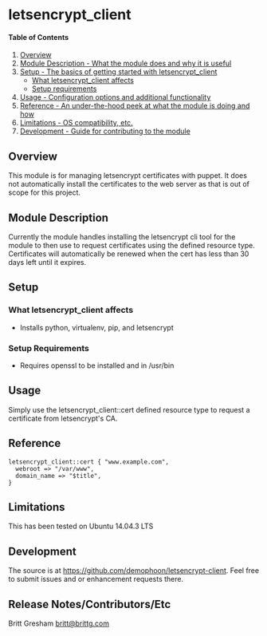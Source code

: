 # letsencrypt_client

#### Table of Contents

1. [Overview](#overview)
2. [Module Description - What the module does and why it is useful](#module-description)
3. [Setup - The basics of getting started with letsencrypt_client](#setup)
    * [What letsencrypt_client affects](#what-letsencrypt_client-affects)
    * [Setup requirements](#setup-requirements)
4. [Usage - Configuration options and additional functionality](#usage)
5. [Reference - An under-the-hood peek at what the module is doing and how](#reference)
5. [Limitations - OS compatibility, etc.](#limitations)
6. [Development - Guide for contributing to the module](#development)

## Overview

This module is for managing letsencrypt certificates with puppet. It does not
automatically install the certificates to the web server as that is out of
scope for this project.

## Module Description

Currently the module handles installing the letsencrypt cli tool for the module
to then use to request certificates using the defined resource type.
Certificates will automatically be renewed when the cert has less than 30 days
left until it expires.

## Setup

### What letsencrypt_client affects

* Installs python, virtualenv, pip, and letsencrypt

### Setup Requirements

* Requires openssl to be installed and in /usr/bin

## Usage

Simply use the letsencrypt_client::cert defined resource type to request a
certificate from letsencrypt's CA.

## Reference

```
letsencrypt_client::cert { "www.example.com",
  webroot => "/var/www",
  domain_name => "$title",
}
```

## Limitations

This has been tested on Ubuntu 14.04.3 LTS

## Development

The source is at https://github.com/demophoon/letsencrypt-client. Feel free to
submit issues and or enhancement requests there.

## Release Notes/Contributors/Etc

Britt Gresham <britt@brittg.com>
